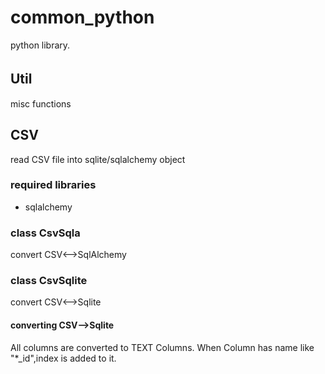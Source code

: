 common_python
=====
python library.

Util　　
-----
misc functions

CSV  
-----
read CSV file into sqlite/sqlalchemy object
### required libraries
+ sqlalchemy

### class CsvSqla
convert CSV<-->SqlAlchemy

### class CsvSqlite
convert CSV<-->Sqlite

#### converting CSV-->Sqlite
All columns are converted to TEXT Columns.
When Column has name like "*_id",index is added to it.
